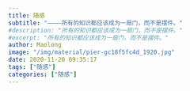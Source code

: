 ```yaml
---
title: 随感
subtitle: "————所有的知识都应该成为一扇门，而不是摆件。"
#description: "所有的知识都应该成为一扇门，而不是摆件。"
#excerpt: "所有的知识都应该成为一扇门，而不是摆件。"
author: Maolong
image: "/img/material/pier-gc18f5fc4d_1920.jpg"
date: 2020-11-20 09:35:17
tags: ["随感"]
categories: ["随感"]
---
```

